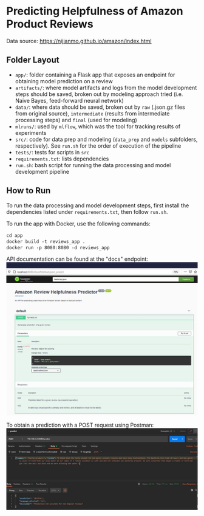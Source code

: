 
# Predicting Helpfulness of Amazon Product Reviews

Data source: https://nijianmo.github.io/amazon/index.html

## Folder Layout
- `app/`: folder containing a Flask app that exposes an endpoint for obtaining model prediction on a review 
- `artifacts/`: where model artifacts and logs from the model development steps should be saved, broken out by modeling approach tried (i.e. Naive Bayes, feed-forward neural network)
- `data/`: where data should be saved, broken out by `raw` (.json.gz files from original source), `intermediate` (results from intermediate processing steps) and `final` (used for modeling)
- `mlruns/`: used by `mlflow`, which was the tool for tracking results of experiments
- `src/`: code for data prep and modeling (`data_prep` and `models` subfolders, respectively). See `run.sh` for the order of execution of the pipeline
- `tests/`: tests for scripts in `src`
- `requirements.txt`: lists dependencies
- `run.sh`: bash script for running the data processing and model development pipeline

## How to Run

To run the data processing and model development steps, first install the dependencies listed under `requirements.txt`, then follow `run.sh`.

To run the app with Docker, use the following commands:

```
cd app
docker build -t reviews_app . 
docker run -p 8080:8080 -d reviews_app
```

API documentation can be found at the "docs" endpoint:
<img src="assets/api_documentation.jpg" width="600">

To obtain a prediction with a POST request using Postman:
<img src="assets/request.jpg" width="600">
